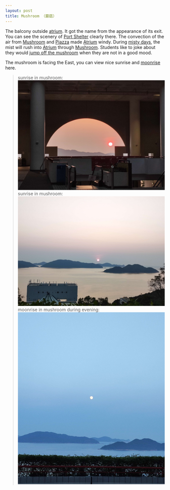 ```yaml
---
layout: post
title: Mushroom （蘑菇）
---
```

The balcony outside [atrium](Atrium.md). It got the name from the appearance of its exit. You can see the scenery of [Port Shelter]() clearly there. The convection of the air from [Mushroom]() and [Piazza]() made [Atrium](Atrium.md) windy. During [misty days](), the mist will rush into [Atrium]() through [Mushroom](Mushroom.md). Students like to joke about they would [jump off the mushroom]() when they are not in a good mood.

The mushroom is facing the East, you can view nice sunrise and [moonrise](Night) here.

> sunrise in mushroom:
![mushroom](/media/mushroom.jpg)
> sunrise in mushroom:
![sunrise](/media/sunrise.jpg)
> moonrise in mushroom during evening:
![moonrise](/media/twilight_moonrise.jpg)
